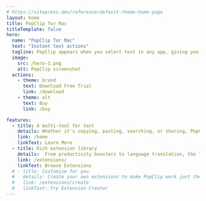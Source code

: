 ```yaml
---
# https://vitepress.dev/reference/default-theme-home-page
layout: home
title: PopClip for Mac
titleTemplate: false
hero:
  name: "PopClip for Mac"
  text: "Instant text actions"
  tagline: PopClip appears when you select text in any app, giving you instant access to useful actions.
  image:
    src: /hero-1.png
    alt: PopClip screenshot
  actions:
    - theme: brand
      text: Download Free Trial
      link: /download
    - theme: alt
      text: Buy
      link: /buy

features:
  - title: A multi-tool for text
    details: Whether it's copying, pasting, searching, or sharing, PopClip streamlines your workflow and saves you time.
    link: /home
    linkText: Learn More
  - title: Rich extension library
    details:  From productivity boosters to language translation, the library of extensions has tools for a huge range of tasks..
    link: /extensions/
    linkText: Browse Extensions
  # - title: Customize for you
  #   details: Create your own extensions to make PopClip work just the way you want.
  #   link: /extensions/create
  #   linkText: Try Extension Creator
---
```


